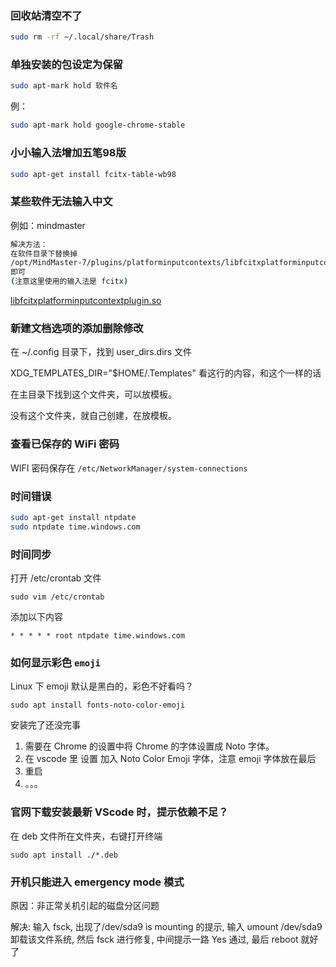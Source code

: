 ### 回收站清空不了

```bash
sudo rm -rf ~/.local/share/Trash
```

### 单独安装的包设定为保留

```bash
sudo apt-mark hold 软件名
```

例：

```bash
sudo apt-mark hold google-chrome-stable  
```

### 小小输入法增加五笔98版

```bash
sudo apt-get install fcitx-table-wb98
```

### 某些软件无法输入中文

例如：mindmaster

```bash
解决方法：
在软件目录下替换掉  
/opt/MindMaster-7/plugins/platforminputcontexts/libfcitxplatforminputcontextplugin.so  
即可  
(注意这里使用的输入法是 fcitx)
```

[libfcitxplatforminputcontextplugin.so](https://mega.nz/#!VLIgxCLT!xPqZj4qQl0GCtS3aGVohRBm2jRJ05M_PfnM1BvKx2VI)

### 新建文档选项的添加删除修改

在 ~/.config 目录下，找到 user_dirs.dirs 文件

XDG_TEMPLATES_DIR="$HOME/.Templates" 看这行的内容，和这个一样的话

在主目录下找到这个文件夹，可以放模板。

没有这个文件夹，就自己创建，在放模板。

### 查看已保存的 WiFi 密码

WIFI 密码保存在 `/etc/NetworkManager/system-connections`

### 时间错误

```bash
sudo apt-get install ntpdate
sudo ntpdate time.windows.com
```

### 时间同步

打开 /etc/crontab 文件

```
sudo vim /etc/crontab
```

添加以下内容

```
* * * * * root ntpdate time.windows.com
```

### 如何显示彩色 `emoji`

Linux 下 emoji 默认是黑白的，彩色不好看吗？

```
sudo apt install fonts-noto-color-emoji
```
安装完了还没完事
1. 需要在 Chrome 的设置中将 Chrome 的字体设置成 Noto 字体。
2. 在 vscode 里 设置 加入 Noto Color Emoji 字体，注意 emoji 字体放在最后
3. 重启
4. 。。。

### 官网下载安装最新 VScode 时，提示依赖不足？

在 deb 文件所在文件夹，右键打开终端

```
sudo apt install ./*.deb
```

### 开机只能进入 emergency mode 模式

原因：非正常关机引起的磁盘分区问题

解决: 输入 fsck, 出现了/dev/sda9 is mounting 的提示, 输入 umount /dev/sda9 卸载该文件系统, 然后 fsck 进行修复, 中间提示一路 Yes 通过, 最后 reboot 就好了
